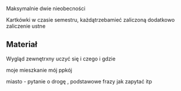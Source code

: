 
Maksymalnie dwie nieobecności

Kartkówki w czasie semestru, każdątrzebamieć zaliczoną
dodatkowo zaliczenie  ustne

## Materiał
Wygląd zewnętrxny
uczyć się i czego i gdzie

moje mieszkanie mój ppkój

miasto - pytanie  o drogę , podstawowe frazy jak zapytać itp

